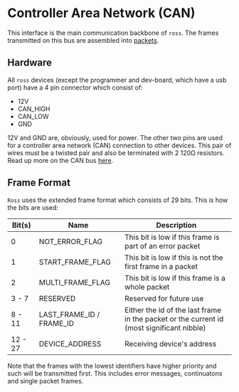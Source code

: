 # Controller Area Network (CAN)
This interface is the main communication backbone of `ross`. The frames transmitted on this bus are assembled into [packets](../PACKETS.md).

## Hardware
All `ross` devices (except the programmer and dev-board, which have a usb port) have a 4 pin connector which consist of:
- 12V
- CAN_HIGH
- CAN_LOW
- GND

12V and GND are, obviously, used for power. The other two pins are used for a controller area network (CAN) connection to other devices. This pair of wires must be a twisted pair and also be terminated with 2 120Ω resistors. Read up more on the CAN bus [here](https://wikipedia.org/wiki/CAN_bus).

## Frame Format
`Ross` uses the extended frame format which consists of 29 bits. This is how the bits are used:

| Bit(s)  | Name                     | Description                                                                               |
|---------|--------------------------|-------------------------------------------------------------------------------------------|
| 0       | NOT_ERROR_FLAG           | This bit is low if this frame is part of an error packet                                  |
| 1       | START_FRAME_FLAG         | This bit is low if this is not the first frame in a packet                                |
| 2       | MULTI_FRAME_FLAG         | This bit is low if this frame is a whole packet                                           |
| 3 - 7   | RESERVED                 | Reserved for future use                                                                   |
| 8 - 11  | LAST_FRAME_ID / FRAME_ID | Either the id of the last frame in the packet or the current id (most significant nibble) |
| 12 - 27 | DEVICE_ADDRESS           | Receiving device's address                                                                |

Note that the frames with the lowest identifiers have higher priority and such will be transmitted first. This includes error messages, continuatons and single packet frames.
